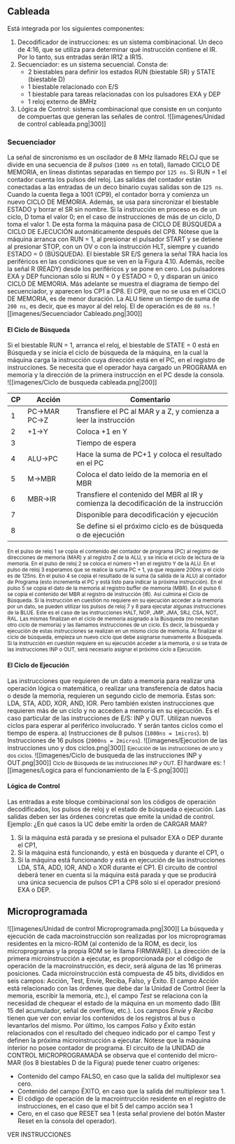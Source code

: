 ## Cableada
Está integrada por los siguientes componentes:
1. Decodificador de instrucciones: es un sistema combinacional. Un deco de 4:16, que se utiliza para determinar qué instrucción contiene el IR. Por lo tanto, sus entradas serán IR12 a IR15.
2. Secuenciador: es un sistema secuencial. Consta de: 
	- 2 biestables para definir los estados RUN (biestable SR) y STATE (biestable D)
	- 1 biestable relacionado con E/S
	- 1 biestable para tareas relacionadas con los pulsadores EXA y DEP
	- 1 reloj externo de 8MHz
3. Lógica de Control: sistema combinacional que consiste en un conjunto de compuertas que generan las señales de control.
![[imagenes/Unidad de control cableada.png|300]]
### Secuenciador
La señal de sincronismo es un oscilador de 8 MHz llamado RELOJ que se divide en una secuencia de *8 pulsos* (`1000 ns` en total), llamado CICLO DE MEMORIA, en líneas distintas separadas en tiempo por `125 ns`.
Si RUN = 1 el contador cuenta los pulsos del reloj. Las salidas del contador están conectadas a las entradas de un deco binario cuyas salidas son de `125 ns`.
Cuando la cuenta llega a 1001 (CP9), el contador borra y comienza un nuevo CICLO DE MEMORIA. Además, se usa para sincronizar el biestable ESTADO y borrar el SR sin nombre. Si la instrucción en proceso es de un ciclo, D toma el valor 0; en el caso de instrucciones de más de un ciclo, D toma el valor 1. De esta forma la máquina pasa de CICLO DE BÚSQUEDA a CICLO DE EJECUCIÓN automáticamente después del CP8.
Nótese que la máquina arranca con RUN = 1, al presionar el pulsador START y se detiene al presionar STOP, con un OV o con la instrucción HLT, siempre y cuando ESTADO = 0 (BÚSQUEDA).
El biestable SR E/S genera la señal TRA hacia los periféricos en las condiciones que se ven en la Figura 4.10. Además, recibe la señal R (READY) desde los periféricos y se pone en cero.
Los pulsadores EXA y DEP funcionan sólo si RUN = 0 y ESTADO = 0, y disparan un único CICLO DE MEMORIA. Más adelante se muestra el diagrama de tiempo del secuenciador, y aparecen los CP1 a CP8. El CP9, que no se usa en el CICLO DE MEMORIA, es de menor duración.
La ALU tiene un tiempo de suma de `200 ns`, es decir, que es mayor al del reloj. El de operación es de `80 ns`.
![[imagenes/Secuenciador Cableado.png|300]]
#### El Ciclo de Búsqueda
Si el biestable RUN = 1, arranca el reloj, el biestable de STATE = 0 está en Búsqueda y se inicia el ciclo de búsqueda de la máquina, en la cual la máquina carga la instrucción cuya dirección está en el PC, en el registro de instrucciones. Se necesita que el operador haya cargado un PROGRAMA en memoria y la dirección de la primera instrucción en el PC desde la consola.
![[imagenes/Ciclo de busqueda cableada.png|200]]

| CP  | Acción       | Comentario                                                                           |
| --- | ------------ | ------------------------------------------------------------------------------------ |
| 1   | PC→MAR  PC→Z | Transfiere el PC al MAR y a Z, y comienza a leer la instrucción                      |
| 2   | +1→Y         | Coloca +1 en Y                                                                       |
| 3   |              | Tiempo de espera                                                                     |
| 4   | ALU→PC       | Hace la suma de PC+1 y coloca el resultado en el PC                                  |
| 5   | M→MBR        | Coloca el dato leído de la memoria en el MBR                                         |
| 6   | MBR→IR       | Transfiere el contenido del MBR al IR y comienza la decodificación de la instrucción |
| 7   |              | Disponible para decodificación y ejecución                                           |
| 8   |              | Se define si el próximo ciclo es de búsqueda o de ejecución                          |
<small>En el pulso de reloj 1 se copia el contenido del contador de programa (PC) al registro de direcciones de memoria (MAR) y al registro Z de la ALU, y se inicia el ciclo de lectura de la memoria. En el pulso de reloj 2 se coloca el número +1 en el registro Y de la ALU. En el pulso de reloj 3 esperamos que se realice la suma PC + 1, ya que requiere 200ns y el ciclo es de 125ns. En el pulso 4 se copia el resultado de la suma (la salida de la ALU) al contador de Programa (esto incrementa el PC y está listo para indicar la próxima instrucción). En el pulso 5 se copia el dato de la memoria al registro buffer de memoria (MBR). En el pulso 6 se copia el contenido del MBR al registro de instrucción (IR). Así culmina el Ciclo de Búsqueda.
Si la instrucción en cuestión no requiere en su ejecución acceder a la memoria por un dato, se pueden utilizar los pulsos de reloj 7 y 8 para ejecutar algunas instrucciones de la BLUE. Este es el caso de las instrucciones HALT, NOP, JMP, JMA, SRJ, CSA, NOT, RAL. Las mismas finalizan en el ciclo de memoria asignado a la Búsqueda (no necesitan otro ciclo de memoria) y las llamamos instrucciones de un ciclo. Es decir, la búsqueda y ejecución de estas instrucciones se realizan en un mismo ciclo de memoria. Al finalizar el ciclo de búsqueda, empieza un nuevo ciclo que debe asignarse nuevamente a Búsqueda.
Si la instrucción en cuestión requiere en su ejecución acceder a la memoria, o si se trata de las instrucciones INP o OUT, será necesario asignar el próximo ciclo a Ejecución. </small>
#### El Ciclo de Ejecución
Las instrucciones que requieren de un dato a memoria para realizar una operación lógica o matemática, o realizar una transferencia de datos hacia o desde la memoria, requieren un segundo ciclo de memoria. Estas son: LDA, STA, ADD, XOR, AND, IOR.
Pero también existen instrucciones que requieren más de un ciclo y no acceden a memoria en su ejecución. Es el caso particular de las instrucciones de E/S: INP y OUT. Utilizan nuevos ciclos para esperar al periférico involucrado. Y serán tantos ciclos como el tiempo de espera.
a) Instrucciones de 8 pulsos (`1000ns = 1micros`).
b) Instrucciones de 16 pulsos (`2000ns = 2micros`).
![[imagenes/Ejecucion de las instrucciones uno y dos ciclos.png|300]]
<small>Ejecución de las instrucciones de uno y dos ciclos.</small>
![[imagenes/Ciclo de busqueda de las instrucciones INP y OUT.png|300]]
<small>Ciclo de Búsqueda de las instrucciones INP y OUT.</small>
El hardware es:
![[imagenes/Logica para el funcionamiento de la E-S.png|300]]
#### Lógica de Control
Las entradas a este bloque combinacional son los códigos de operación decodificados, los pulsos de reloj y el estado de búsqueda o ejecución. Las salidas deben ser las órdenes concretas que emite la unidad de control.
Ejemplo: ¿En qué casos la UC debe emitir la orden de CARGAR MAR?
1. Si la máquina está parada y se presiona el pulsador EXA o DEP durante el CP1,
2. Si la máquina está funcionando, y está en búsqueda y durante el CP1, o
3. Si la máquina está funcionando y está en ejecución de las instrucciones LDA, STA, ADD, IOR, AND o XOR durante el CP1.
El circuito de control deberá tener en cuenta si la máquina está parada y que se producirá una única secuencia de pulsos CP1 a CP8 sólo si el operador presionó EXA o DEP.
## Microprogramada
![[imagenes/Unidad de control Microprogramada.png|300]]
La búsqueda y ejecución de cada macroinstrucción son realizadas por los microprogramas residentes en la micro-ROM (al contenido de la ROM, es decir, los microprogramas y la propia ROM se le llama FIRMWARE). La dirección de la primera microinstrucción a ejecutar, es proporcionada por el código de operación de la macroinstrucción, es decir, será alguna de las 16 primeras posiciones.
Cada microinstrucción está compuesta de 45 bits, divididos en seis campos: Acción, Test, Envíe, Reciba, Falso, y Éxito.
El campo *Acción* está relacionado con las órdenes que debe dar la Unidad de Control (leer la memoria, escribir la memoria, etc.), el campo *Test* se relaciona con la necesidad de chequear el estado de la máquina en un momento dado (Bit 15 del acumulador, señal de overflow, etc.). Los campos *Envíe* y *Reciba* tienen que ver con enviar los contenidos de los registros al bus o levantarlos del mismo. Por último, los campos *Falso* y *Éxito* están relacionados con el resultado del chequeo indicado por el campo Test y definen la próxima microinstrucción a ejecutar. Nótese que la máquina interior no posee contador de programa.
El circuito de la UNIDAD de CONTROL MICROPROGRAMADA se observa que el contenido del micro-MAR (los 8 biestables D de la Figura) puede tener cuatro orígenes: 
- Contenido del campo FALSO, en caso que la salida del multiplexor sea cero. 
- Contenido del campo ÉXITO, en caso que la salida del multiplexor sea 1. 
- El código de operación de la macrointrucción residente en el registro de instrucciones, en el caso que el bit 5 del campo acción sea 1 
- Cero, en el caso que RESET sea 1 (esta señal proviene del botón Master Reset en la consola del operador).

VER INSTRUCCIONES